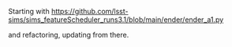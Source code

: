 Starting with https://github.com/lsst-sims/sims_featureScheduler_runs3.1/blob/main/ender/ender_a1.py

and refactoring, updating from there.
